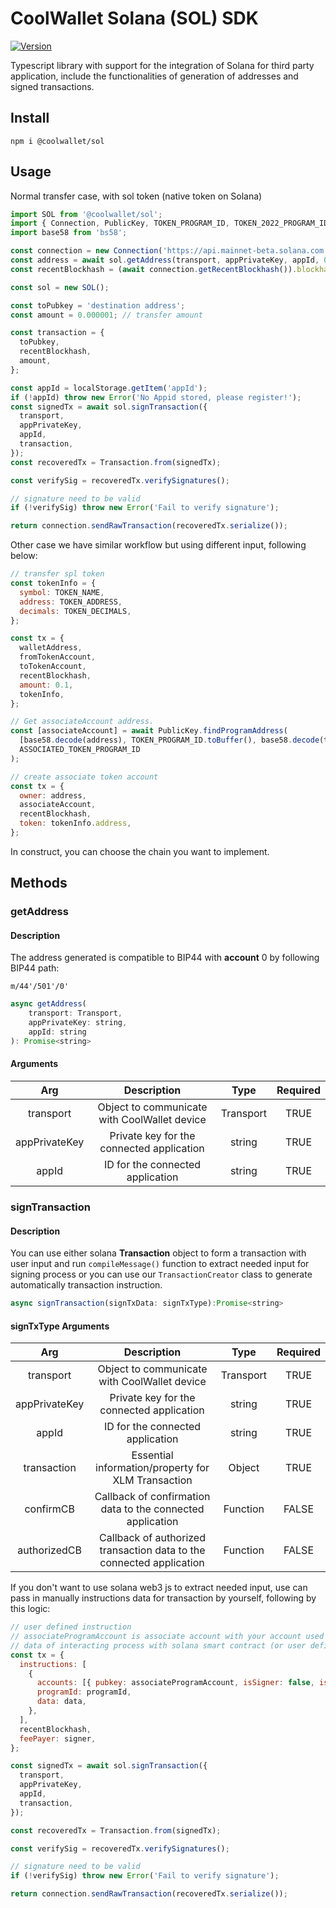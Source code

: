 # CoolWallet Solana (SOL) SDK

[![Version](https://img.shields.io/npm/v/@coolwallet/sol)](https://www.npmjs.com/package/@coolwallet/sol)

Typescript library with support for the integration of Solana for third party application, include the functionalities of generation of addresses and signed transactions.

## Install

```shell
npm i @coolwallet/sol
```

## Usage

Normal transfer case, with sol token (native token on Solana)

```javascript
import SOL from '@coolwallet/sol';
import { Connection, PublicKey, TOKEN_PROGRAM_ID, TOKEN_2022_PROGRAM_ID, ASSOCIATED_TOKEN_PROGRAM_ID } from '@solana/web3.js';
import base58 from 'bs58';

const connection = new Connection('https://api.mainnet-beta.solana.com', 'confirmed');
const address = await sol.getAddress(transport, appPrivateKey, appId, 0);
const recentBlockhash = (await connection.getRecentBlockhash()).blockhash;

const sol = new SOL();

const toPubkey = 'destination address';
const amount = 0.000001; // transfer amount

const transaction = {
  toPubkey,
  recentBlockhash,
  amount,
};

const appId = localStorage.getItem('appId');
if (!appId) throw new Error('No Appid stored, please register!');
const signedTx = await sol.signTransaction({
  transport,
  appPrivateKey,
  appId,
  transaction,
});
const recoveredTx = Transaction.from(signedTx);

const verifySig = recoveredTx.verifySignatures();

// signature need to be valid
if (!verifySig) throw new Error('Fail to verify signature');

return connection.sendRawTransaction(recoveredTx.serialize());
```

Other case we have similar workflow but using different input, following below:

```javascript
// transfer spl token
const tokenInfo = {
  symbol: TOKEN_NAME,
  address: TOKEN_ADDRESS,
  decimals: TOKEN_DECIMALS,
};

const tx = {
  walletAddress,
  fromTokenAccount,
  toTokenAccount,
  recentBlockhash,
  amount: 0.1,
  tokenInfo,
};

// Get associateAccount address.
const [associateAccount] = await PublicKey.findProgramAddress(
  [base58.decode(address), TOKEN_PROGRAM_ID.toBuffer(), base58.decode(tokenInfo.address)],
  ASSOCIATED_TOKEN_PROGRAM_ID
);

// create associate token account
const tx = {
  owner: address,
  associateAccount,
  recentBlockhash,
  token: tokenInfo.address,
};
```

In construct, you can choose the chain you want to implement.

## Methods

### getAddress

#### Description

The address generated is compatible to BIP44 with **account** 0 by following BIP44 path:

```none
m/44'/501'/0'
```

```javascript
async getAddress(
    transport: Transport,
    appPrivateKey: string,
    appId: string
): Promise<string>
```

#### Arguments

|      Arg      |                 Description                  |   Type    | Required |
| :-----------: | :------------------------------------------: | :-------: | :------: |
|   transport   | Object to communicate with CoolWallet device | Transport |   TRUE   |
| appPrivateKey |  Private key for the connected application   |  string   |   TRUE   |
|     appId     |       ID for the connected application       |  string   |   TRUE   |

### signTransaction

#### Description

You can use either solana **Transaction** object to form a transaction with user input and run `compileMessage()` function to extract needed input for signing process or you can use our `TransactionCreator` class to generate automatically transaction instruction.

```javascript
async signTransaction(signTxData: signTxType):Promise<string>
```

#### signTxType Arguments

|      Arg      |                             Description                              |   Type    | Required |
| :-----------: | :------------------------------------------------------------------: | :-------: | :------: |
|   transport   |             Object to communicate with CoolWallet device             | Transport |   TRUE   |
| appPrivateKey |              Private key for the connected application               |  string   |   TRUE   |
|     appId     |                   ID for the connected application                   |  string   |   TRUE   |
|  transaction  |          Essential information/property for XLM Transaction          |  Object   |   TRUE   |
|   confirmCB   |      Callback of confirmation data to the connected application      | Function  |  FALSE   |
| authorizedCB  | Callback of authorized transaction data to the connected application | Function  |  FALSE   |

If you don't want to use solana web3 js to extract needed input, use can pass in manually instructions data for transaction by yourself, following by this logic:

```javascript
// user defined instruction
// associateProgramAccount is associate account with your account used for storing
// data of interacting process with solana smart contract (or user defined program).
const tx = {
  instructions: [
    {
      accounts: [{ pubkey: associateProgramAccount, isSigner: false, isWritable: true }],
      programId: programId,
      data: data,
    },
  ],
  recentBlockhash,
  feePayer: signer,
};

const signedTx = await sol.signTransaction({
  transport,
  appPrivateKey,
  appId,
  transaction,
});

const recoveredTx = Transaction.from(signedTx);

const verifySig = recoveredTx.verifySignatures();

// signature need to be valid
if (!verifySig) throw new Error('Fail to verify signature');

return connection.sendRawTransaction(recoveredTx.serialize());
```
